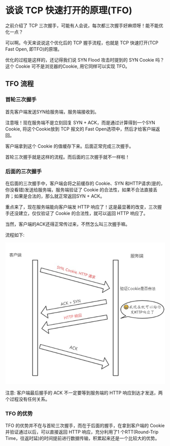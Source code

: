# 谈谈 TCP 快速打开的原理(TFO)

之前介绍了 TCP 三次握手，可能有人会说，每次都三次握手好麻烦呀！能不能优化一点？

可以啊。今天来说说这个优化后的 TCP 握手流程，也就是 TCP 快速打开(TCP Fast Open, 即TFO)的原理。

优化的过程是这样的，还记得我们说 SYN Flood 攻击时提到的 SYN Cookie 吗？这个 Cookie 可不是浏览器的Cookie, 用它同样可以实现 TFO。

## TFO 流程

### 首轮三次握手

首先客户端发送SYN给服务端，服务端接收到。

注意哦！现在服务端不是立刻回复 SYN + ACK，而是通过计算得到一个SYN Cookie, 将这个Cookie放到 TCP 报文的 Fast Open选项中，然后才给客户端返回。

客户端拿到这个 Cookie 的值缓存下来。后面正常完成三次握手。

首轮三次握手就是这样的流程。而后面的三次握手就不一样啦！

### 后面的三次握手

在后面的三次握手中，客户端会将之前缓存的 Cookie、SYN 和HTTP请求(是的，你没看错)发送给服务端，服务端验证了 Cookie 的合法性，如果不合法直接丢弃；如果是合法的，那么就正常返回SYN + ACK。

重点来了，现在服务端能向客户端发 HTTP 响应了！这是最显著的改变，三次握手还没建立，仅仅验证了 Cookie 的合法性，就可以返回 HTTP 响应了。

当然，客户端的ACK还得正常传过来，不然怎么叫三次握手嘛。

流程如下:

![](./1.jpg)

注意: 客户端最后握手的 ACK 不一定要等到服务端的 HTTP 响应到达才发送，两个过程没有任何关系。

### TFO 的优势

TFO 的优势并不在与首轮三次握手，而在于后面的握手，在拿到客户端的 Cookie 并验证通过以后，可以直接返回 HTTP 响应，充分利用了1 个RTT(Round-Trip Time，往返时延)的时间提前进行数据传输，积累起来还是一个比较大的优势。

